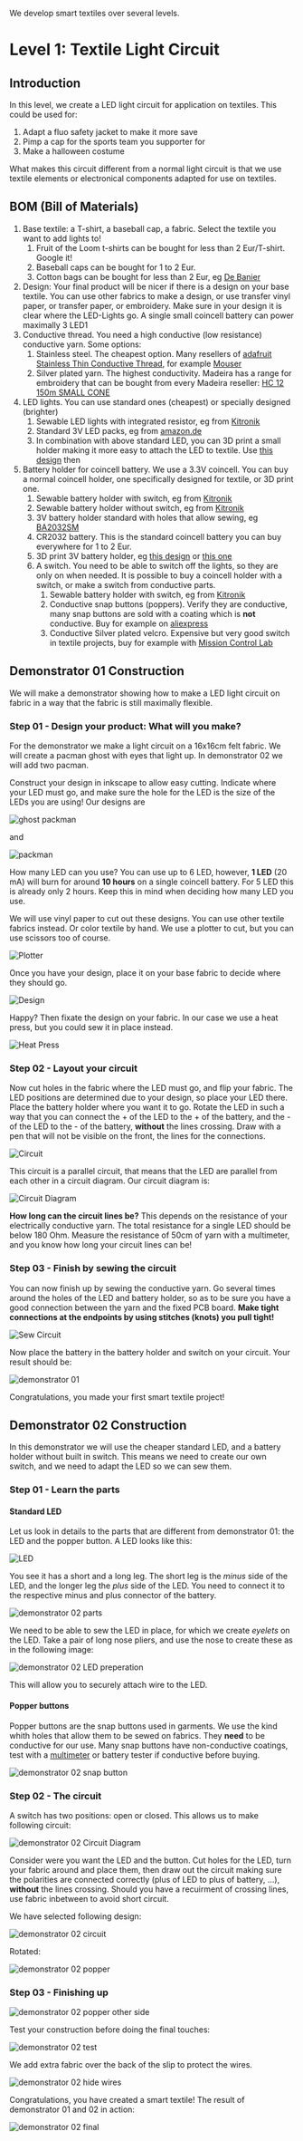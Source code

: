 We develop smart textiles over several levels.

# Level 1: Textile Light Circuit

## Introduction

In this level, we create a LED light circuit for application on textiles. This could be used for:

1. Adapt a fluo safety jacket to make it more save
2. Pimp a cap for the sports team you supporter for 
3. Make a halloween costume

What makes this circuit different from a normal light circuit is that we use textile elements or electronical components 
adapted for use on textiles.

## BOM (Bill of Materials)

1. Base textile: a T-shirt, a baseball cap, a fabric. Select the textile you want to add lights to!
    1. Fruit of the Loom t-shirts can be bought for less than 2 Eur/T-shirt. Google it!
    2. Baseball caps can be bought for 1 to 2 Eur. 
    3. Cotton bags can be bought for less than 2 Eur, eg [De Banier](https://www.debanier.be/katoenen-zak-38-x-42-cm-met-lang-schouderlint-ecru.html)
2. Design: Your final product will be nicer if there is a design on your base textile. You can use other fabrics to make
a design, or use transfer vinyl paper, or transfer paper, or embroidery. Make sure in your design it is clear where the LED-Lights
go. A single small coincell battery can power maximally 3 LED1
3. Conductive thread. You need a high conductive (low resistance) conductive yarn. Some options:
    1. Stainless steel. The cheapest option. Many resellers of [adafruit Stainless Thin Conductive Thread](https://www.adafruit.com/product/640), for example [Mouser](https://www.mouser.be/ProductDetail/Adafruit/603?qs=sGAEpiMZZMu%252BmKbOcEVhFQfi8wYXkauJFoZL2xpCq%252BVRONBlSbRF3w%3D%3D)
    2. Silver plated yarn. The highest conductivity. Madeira has a range for embroidery that can be bought from every Madeira reseller: [HC 12 150m SMALL CONE](https://shop.madeira.co.uk/hc-12-150m-sample-(high-conductive)_hc12-smp-xxx-xxx.htm)
4. LED lights. You can use standard ones (cheapest) or specially designed (brighter)
    1. Sewable LED lights with integrated resistor, eg from [Kitronik](https://www.kitronik.co.uk/2746-electro-fashion-sewable-5mm-led-holder-pack-of-10.html)
    2. Standard 3V LED packs, eg from [amazon.de](https://www.amazon.de/APTWONZ-2-poligen-Diffuse-Leuchtdioden-Elektronikkomponenten/dp/B06X3VT6TD)
    3. In combination with above standard LED, you can 3D print a small holder making it more easy to attach the LED to textile. Use [this design](https://www.thingiverse.com/thing:265121) then
5. Battery holder for coincell battery. We use a 3.3V coincell. You can buy a normal coincell holder, one specifically designed for textile, or 3D print one.
    1. Sewable battery holder with switch, eg from [Kitronik](https://www.kitronik.co.uk/2711-electro-fashion-switched-coin-cell-holder.html)
    2. Sewable battery holder without switch, eg from [Kitronik](https://www.kitronik.co.uk/2701-sewable-coin-cell-holder.html)
    3. 3V battery holder standard with holes that allow sewing, eg [BA2032SM](https://www.enrgtech.co.uk/buy/product/ET14129119/BA2032SM)
    4. CR2032 battery. This is the standard coincell battery you can buy everywhere for 1 to 2 Eur.
    5. 3D print 3V battery holder, eg [this design](https://www.thingiverse.com/thing:265116) or [this one](https://www.thingiverse.com/thing:250503)
    6. A switch. You need to be able to switch off the lights, so they are only on when needed. It is possible to buy a coincell
holder with a switch, or make a switch from conductive parts.
        1. Sewable battery holder with switch, eg from [Kitronik](https://www.kitronik.co.uk/2711-electro-fashion-switched-coin-cell-holder.html)
        2. Conductive snap buttons (poppers). Verify they are conductive, many snap buttons are sold with a coating which is **not** conductive. Buy for example on [aliexpress](https://nl.aliexpress.com/item/32803692281.html?spm=a2g0z.search0104.3.9.651b8b77wqucHb&ws_ab_test=searchweb0_0,searchweb201602_10_10065_10068_319_317_10696_10084_)
        3. Conductive Silver plated velcro. Expensive but very good switch in textile projects, buy for example with [Mission Control Lab](https://missioncontrollab.com/products/space-hook)

## Demonstrator 01 Construction

We will make a demonstrator showing how to make a LED light circuit on fabric in a way that the fabric is still maximally flexible. 

### Step 01 - Design your product: What will you make?
For the demonstrator we make a light circuit on a 16x16cm felt fabric. We will create a pacman ghost with eyes that light up. In demonstrator 02 we will add two pacman. 

Construct your design in inkscape to allow easy cutting. Indicate where your LED must go, and make sure the hole for the LED is the size of the LEDs you are using! Our designs are

![ghost packman](pacman_objects_01b.svg) 

and 

![packman](pacman_objects_02b.svg)

How many LED can you use? You can use up to 6 LED, however, **1 LED** (20 mA) will burn for around **10 hours** on a single coincell battery. For 5 LED this is already only 2 hours. Keep this in mind when deciding how many LED you use.

We will use vinyl paper to cut out these designs. You can use other textile fabrics instead. Or color textile by hand. We use a plotter to cut, but you can use scissors too of course.

![Plotter](L01_step02.jpg)

Once you have your design, place it on your base fabric to decide where they should go. 

![Design](L01_step03.jpg)

Happy? Then fixate the design on your fabric. In our case we use a heat press, but you could sew it in place instead.

![Heat Press](L01_step04.jpg)

### Step 02 - Layout your circuit
Now cut holes in the fabric where the LED must go, and flip your fabric. The LED positions are determined due to your design, so place your LED there. Place the battery holder where you want it to go. Rotate the LED in such a way that you can connect the + of the LED to the + of the battery, and the - of the LED to the - of the battery, **without** the lines crossing. Draw with a pen that will not be visible on the front, the lines for the connections.

![Circuit](L02_step05.jpg)

This circuit is a parallel circuit, that means that the LED are parallel from each other in a circuit diagram. Our circuit diagram is:

![Circuit Diagram](parallel_LED_circuit.svg.png)

**How long can the circuit lines be?** This depends on the resistance of your electrically conductive yarn. The total resistance for a single LED should be below 180 Ohm. Measure the resistance of 50cm of yarn with a multimeter, and you know how long your circuit lines can be!

### Step 03 - Finish by sewing the circuit

You can now finish up by sewing the conductive yarn. Go several times around the holes of the LED and battery holder, so as to be sure you have a good connection between the yarn and the fixed PCB board. **Make tight connections at the endpoints by using stitches (knots) you pull tight!**

![Sew Circuit](L02_step06.jpg)

Now place the battery in the battery holder and switch on your circuit. Your result should be:

![demonstrator 01](L02_step07.jpg)

Congratulations, you made your first smart textile project!

## Demonstrator 02 Construction

In this demonstrator we will use the cheaper standard LED, and a battery holder without built in switch. This means we need to create our own switch, and we need to adapt the LED so we can sew them. 

### Step 01 - Learn the parts
#### Standard LED
Let us look in details to the parts that are different from demonstrator 01: the LED and the popper button. A LED looks like this:

![LED](LED.svg)

You see it has a short and a long leg. The short leg is the *minus* side of the LED, and the longer leg the *plus* side of the LED. You need to connect it to the respective minus and plus connector of the battery.

![demonstrator 02 parts](L02_step08a.jpg)

We need to be able to sew the LED in place, for which we create *eyelets* on the LED. Take a pair of long nose pliers, and use the nose to create these as in the following image:

![demonstrator 02 LED preperation](L02_step08.jpg)

This will allow you to securely attach wire to the LED.

#### Popper buttons

Popper buttons are the snap buttons used in garments. We use the kind whith holes that allow them to be sewed on fabrics. They **need** to be conductive for our use. Many snap buttons have non-conductive coatings, test with a [multimeter](https://en.wikipedia.org/wiki/Multimeter) or battery tester if conductive before buying.

![demonstrator 02 snap button](L02_snapbutton.jpeg)

### Step 02 - The circuit

A switch has two positions: open or closed. This allows us to make following circuit:

![demonstrator 02 Circuit Diagram](parallel_LED_circuit_switch.svg.png)

Consider were you want the LED and the button. Cut holes for the LED, turn your fabric around and place them, then draw out the circuit making sure the polarities are connected correctly (plus of LED to plus of battery, ...), **without** the lines crossing. Should you have a recuirment of crossing lines, use fabric inbetween to avoid short circuit.

We have selected following design:

![demonstrator 02 circuit](L02_step11.jpg)

Rotated:

![demonstrator 02 popper](L02_step09.jpg)

### Step 03 - Finishing up
![demonstrator 02 popper other side](L02_step10.jpg)

Test your construction before doing the final touches:

![demonstrator 02 test](L02_step12.jpg)

We add extra fabric over the back of the slip to protect the wires.

![demonstrator 02 hide wires](L02_step13.jpg)

Congratulations, you have created a smart textile! The result of demonstrator 01 and 02 in action:

![demonstrator 02 final](L02_step14.jpg)
